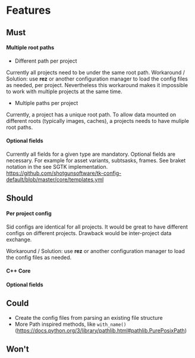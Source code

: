 
# Features

## Must

#### Multiple root paths 

- Different path per project

Currently all projects need to be under the same root path.
Workaround / Solution: use **rez** or another configuration manager to load the config files as needed, per project.
Nevertheless this workaround makes it impossible to work with multiple projects at the same time.

- Multiple paths per project

Currently, a project has a unique root path.
To allow data mounted on different roots (typically images, caches), a projects needs to have muliple root paths.


#### Optional fields

Currently all fields for a given type are mandatory.
Optional fields are necessary.
For example for asset variants, subtsasks, frames. 
See braket notation in the see SGTK implementation.
https://github.com/shotgunsoftware/tk-config-default/blob/master/core/templates.yml


## Should

#### Per project config

Sid configs are identical for all projects. It would be great to have different configs on different projects.
Drawback would be inter-project data exchange.

Workaround / Solution: use **rez** or another configuration manager to load the config files as needed.  


#### C++ Core
#### Optional fields



## Could 

- Create the config files from parsing an existing file structure 
- More Path inspired methods, like `with_name()`
(https://docs.python.org/3/library/pathlib.html#pathlib.PurePosixPath)


## Won't
